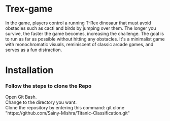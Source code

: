 # Trex-game
In the game, players control a running T-Rex dinosaur that must avoid obstacles such as cacti and birds by jumping over them. The longer you survive, the faster the game becomes, increasing the challenge. The goal is to run as far as possible without hitting any obstacles. It's a minimalist game with monochromatic visuals, reminiscent of classic arcade games, and serves as a fun distraction.

# Installation
<h3> Follow the steps to clone the Repo</h3>
Open Git Bash.<br>
Change to the directory you want.<br>
Clone the repository by entering this command: git clone "https://github.com/Sainy-Mishra/Titanic-Classification.git"
